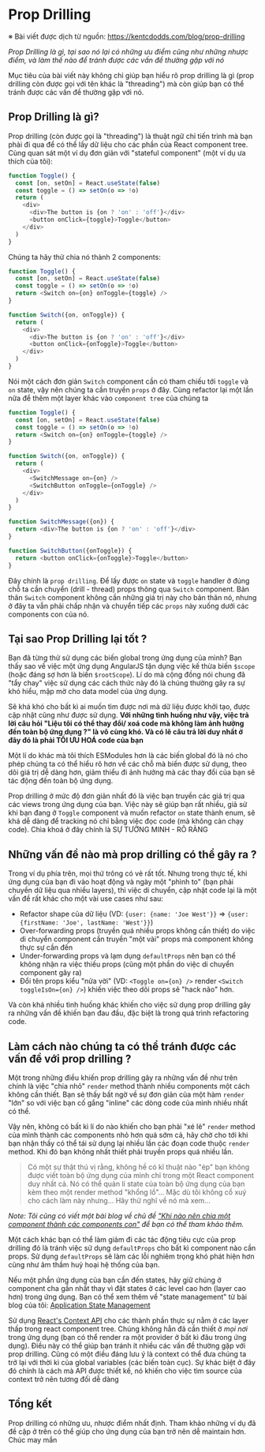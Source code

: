 # Prop Drilling

※ Bài viết được dịch từ nguồn: https://kentcdodds.com/blog/prop-drilling

*Prop Drilling là gì, tại sao nó lại có những ưu điểm cũng như những nhược điểm, và làm thế nào để tránh được các vấn đề thường gặp với nó*

Mục tiêu của bài viết này không chỉ giúp bạn hiểu rõ prop drilling là gì (prop drilling còn được gọi với tên khác là "threading") mà còn giúp bạn có thể tránh được các vấn đề thường gặp với nó.

## Prop Drilling là gì?

Prop drilling (còn được gọi là "threading") là thuật ngữ chỉ tiến trình mà bạn phải đi qua để có thể lấy dữ liệu cho các phần của React component tree. Cùng quan sát một ví dụ đơn giản với "stateful component" (một ví dụ ưa thích của tôi):

```javascript
function Toggle() {
  const [on, setOn] = React.useState(false)
  const toggle = () => setOn(o => !o)
  return (
    <div>
      <div>The button is {on ? 'on' : 'off'}</div>
      <button onClick={toggle}>Toggle</button>
    </div>
  )
}
```

Chúng ta hãy thử chia nó thành 2 components:

```javascript
function Toggle() {
  const [on, setOn] = React.useState(false)
  const toggle = () => setOn(o => !o)
  return <Switch on={on} onToggle={toggle} />
}

function Switch({on, onToggle}) {
  return (
    <div>
      <div>The button is {on ? 'on' : 'off'}</div>
      <button onClick={onToggle}>Toggle</button>
    </div>
  )
}
```

Nói một cách đơn giản `Switch` component cần có tham chiếu tới `toggle` và `on` state, vậy nên chúng ta cần truyền `props` ở đây. Cùng refactor lại một lần nữa để thêm một layer khác vào `component tree` của chúng ta

```javascript
function Toggle() {
  const [on, setOn] = React.useState(false)
  const toggle = () => setOn(o => !o)
  return <Switch on={on} onToggle={toggle} />
}

function Switch({on, onToggle}) {
  return (
    <div>
      <SwitchMessage on={on} />
      <SwitchButton onToggle={onToggle} />
    </div>
  )
}

function SwitchMessage({on}) {
  return <div>The button is {on ? 'on' : 'off'}</div>
}

function SwitchButton({onToggle}) {
  return <button onClick={onToggle}>Toggle</button>
}
```

Đây chính là `prop drilling`. Để lấy được `on` state và `toggle` handler ở đúng chỗ ta cần chuyển (drill - thread) props thông qua `Switch` component. Bản thân `Switch` component không cần những giá trị này cho bản thân nó, nhưng ở đây ta vẫn phải chấp nhận và chuyển tiếp các `props` này xuống dưới các components con của nó. 

## Tại sao Prop Drilling lại tốt ?

Bạn đã từng thử sử dụng các biến global trong ứng dụng của mình? Bạn thấy sao về việc một ứng dụng AngularJS tận dụng việc kế thừa biến `$scope` (hoặc đáng sợ hơn là biến `$rootScope`). Lí do mà cộng đồng nói chung đã "tẩy chay" việc sử dụng các cách thức này đó là chúng thường gây ra sự khó hiểu, mập mờ cho data model của ứng dụng.

Sẽ khá khó cho bất kì ai muốn tìm được nơi mà dữ liệu được khởi tạo, được cập nhật cũng như được sử dụng. **Với những tình huống như vậy, việc trả lời câu hỏi "Liệu tôi có thể thay đổi/ xoá code mà không làm ảnh hưởng đến toàn bộ ứng dụng ?" là vô cùng khó. Và có lẽ câu trả lời duy nhất ở đây đó là phải TỐI ƯU HOÁ code của bạn**

Một lí do khác mà tôi thích ESModules hơn là các biến global đó là nó cho phép chúng ta có thể hiểu rõ hơn về các chỗ mà biến được sử dụng, theo dõi giá trị dễ dàng hơn, giảm thiểu đi ảnh hưởng mà các thay đổi của bạn sẽ tác động đến toàn bộ ứng dụng.

Prop drilling ở mức độ đơn giản nhất đó là việc bạn truyền các giá trị qua các views trong ứng dụng của bạn. Việc này sẽ giúp bạn rất nhiều, giả sử khi bạn đang ở `Toggle` component và muốn refactor `on` state thành enum, sẽ khá dễ dàng để tracking nó chỉ bằng việc đọc code (mà không càn chạy code). Chìa khoá ở đây chính là SỰ TƯỜNG MINH - RÕ RÀNG

## Những vấn đề nào mà prop drilling có thể gây ra ?

Trong ví dụ phía trên, mọi thứ trông có vẻ rất tốt. Nhưng trong thực tế, khi ứng dụng của bạn đi vào hoạt động và ngày một "phình to" (bạn phải chuyền dữ liệu qua nhiều layers), thì việc di chuyển, cập nhật code lại là một vấn đề rất khác cho một vài use cases như sau:

- Refactor shape của dữ liệu (VD: `{user: {name: 'Joe West'}}` => `{user: {firstName: 'Joe', lastName: 'West'}}`)
- Over-forwarding props (truyền quá nhiều props không cần thiết) do việc di chuyển component cần truyền "một vài" props mà component không thực sự cần đến
- Under-forwarding props và lạm dụng `defaultProps` nên bạn có thể không nhận ra việc thiếu props (cũng một phần do việc di chuyển component gây ra)
- Đổi tên props kiểu "nửa vời" (VD: `<Toggle on={on} />` render `<Switch toggleIsOn={on} />`) khiến việc theo dõi props sẽ "hack não" hơn.

Và còn khá nhiều tình huống khác khiến cho việc sử dụng prop drilling gây ra những vấn đề khiến bạn đau đầu, đặc biệt là trong quá trình refactoring code.

## Làm cách nào chúng ta có thể tránh được các vấn đề với prop drilling ?

Một trong những điều khiến prop drilling gây ra những vấn đề như trên chính là việc "chia nhỏ" `render` method thành nhiều components một cách không cần thiết. Bạn sẽ thấy bất ngờ về sự đơn giản của một hàm `render` "lớn" so với việc bạn cố gắng "inline" các dòng code của mình nhiều nhất có thể.

Vậy nên, không có bất kì lí do nào khiến cho bạn phải "xé lẻ" `render` method của mình thành các components nhỏ hơn quá sớm cả, hãy chờ cho tới khi bạn nhận thấy có thể tái sử dụng lại nhiều lần các đoạn code thuộc `render` method. Khi đó bạn không nhất thiết phải truyền props quá nhiều lần.

> Có một sự thật thú vị rằng, không hề có kĩ thuật nào "ép" bạn không được viết toàn bộ ứng dụng của mình chỉ trong một React component duy nhất cả. Nó có thể quản lí state của toàn bộ ứng dụng của bạn kèm theo một render method "khổng lồ"... Mặc dù tôi không cổ xuý cho cách làm này nhưng... Hãy thử nghĩ về nó mà xem...

*Note: Tôi cũng có viết một bài blog về chủ đề ["Khi nào nên chia một component thành các components con"](https://kentcdodds.com/blog/when-to-break-up-a-component-into-multiple-components) để bạn có thể tham khảo thêm.*

Một cách khác bạn có thể làm giảm đi các tác động tiêu cực của prop drilling đó là tránh việc sử dụng `defaultProps` cho bất kì component nào cần props. Sử dụng `defaultProps` sẽ làm các lỗi nghiêm trọng khó phát hiện hơn cũng như âm thầm huỷ hoại hệ thống của bạn.

Nếu một phần ứng dụng của bạn cần đến states, hãy giữ chúng ở component cha gần nhất thay vì đặt states ở các level cao hơn (layer cao hơn) trong ứng dụng. Bạn có thể xem thêm về "state management" từ bài blog của tôi: [Application State Management](https://kentcdodds.com/blog/application-state-management-with-react)

Sử dụng [React's Context API](https://kentcdodds.com/blog/how-to-use-react-context-effectively) cho các thành phần thực sự nằm ở các layer thấp trong react component tree. Chúng không hẳn đã cần thiết ở *mọi nơi* trong ứng dụng (bạn có thể render ra một provider ở bất kì đâu trong ứng dụng). Điều này có thể giúp bạn tránh ít nhiều các vấn đề thường gặp với prop drilling. Cũng có một điều đáng lưu ý là context có thể đưa chúng ta trở lại với thời kì của global variables (các biến toàn cục). Sự khác biệt ở đây đó chính là cách mà API được thiết kế, nó khiến cho việc tìm source của context trở nên tương đối dễ dàng

## Tổng kết

Prop drilling có những ưu, nhược điểm nhất định. Tham khảo những ví dụ đã đề cập ở trên có thể giúp cho ứng dụng của bạn trở nên dễ maintain hơn. Chúc may mắn

